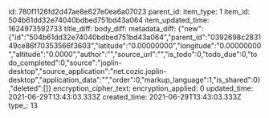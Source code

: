 id: 780f1126fd2d47ae8e627e0ea6a07023
parent_id: 
item_type: 1
item_id: 504b61dd32e74040bdbed751bd43a064
item_updated_time: 1624973592733
title_diff: 
body_diff: 
metadata_diff: {"new":{"id":"504b61dd32e74040bdbed751bd43a064","parent_id":"0392698c283149ce86f70353566f3603","latitude":"0.00000000","longitude":"0.00000000","altitude":"0.0000","author":"","source_url":"","is_todo":0,"todo_due":0,"todo_completed":0,"source":"joplin-desktop","source_application":"net.cozic.joplin-desktop","application_data":"","order":0,"markup_language":1,"is_shared":0},"deleted":[]}
encryption_cipher_text: 
encryption_applied: 0
updated_time: 2021-06-29T13:43:03.333Z
created_time: 2021-06-29T13:43:03.333Z
type_: 13